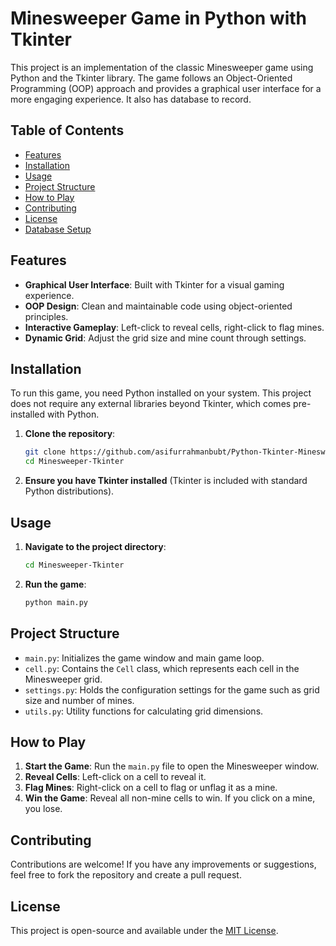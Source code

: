 # Minesweeper Game in Python with Tkinter

This project is an implementation of the classic Minesweeper game using Python and the Tkinter library. The game follows an Object-Oriented Programming (OOP) approach and provides a graphical user interface for a more engaging experience. It also has database to record. 

## Table of Contents
- [Features](#features)
- [Installation](#installation)
- [Usage](#usage)
- [Project Structure](#project-structure)
- [How to Play](#how-to-play)
- [Contributing](#contributing)
- [License](#license)
-  [Database Setup](#database-setup)

## Features
- **Graphical User Interface**: Built with Tkinter for a visual gaming experience.
- **OOP Design**: Clean and maintainable code using object-oriented principles.
- **Interactive Gameplay**: Left-click to reveal cells, right-click to flag mines.
- **Dynamic Grid**: Adjust the grid size and mine count through settings.

## Installation
To run this game, you need Python installed on your system. This project does not require any external libraries beyond Tkinter, which comes pre-installed with Python.

1. **Clone the repository**:
    ```bash
    git clone https://github.com/asifurrahmanbubt/Python-Tkinter-Minesweeper-OOP-Based-Game
    cd Minesweeper-Tkinter
    ```

2. **Ensure you have Tkinter installed** (Tkinter is included with standard Python distributions).

## Usage
1. **Navigate to the project directory**:
    ```bash
    cd Minesweeper-Tkinter
    ```

2. **Run the game**:
    ```bash
    python main.py
    ```

## Project Structure
- `main.py`: Initializes the game window and main game loop.
- `cell.py`: Contains the `Cell` class, which represents each cell in the Minesweeper grid.
- `settings.py`: Holds the configuration settings for the game such as grid size and number of mines.
- `utils.py`: Utility functions for calculating grid dimensions.

## How to Play
1. **Start the Game**: Run the `main.py` file to open the Minesweeper window.
2. **Reveal Cells**: Left-click on a cell to reveal it.
3. **Flag Mines**: Right-click on a cell to flag or unflag it as a mine.
4. **Win the Game**: Reveal all non-mine cells to win. If you click on a mine, you lose.

## Contributing
Contributions are welcome! If you have any improvements or suggestions, feel free to fork the repository and create a pull request.

## License
This project is open-source and available under the [MIT License](LICENSE).

